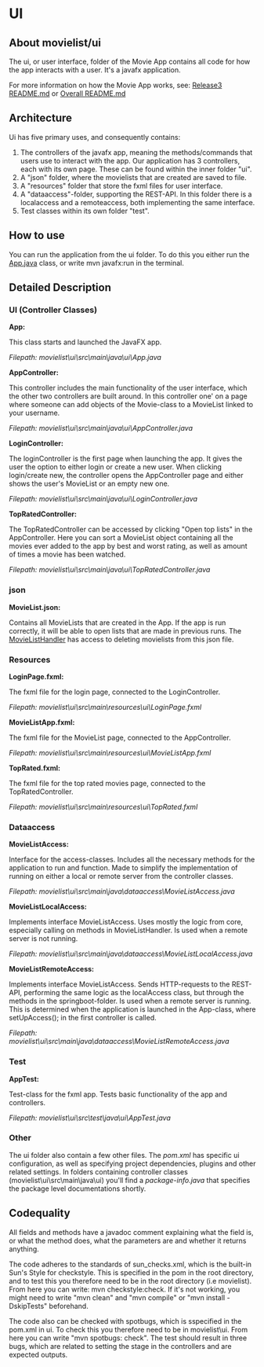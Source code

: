 # UI
## About movielist/ui

The ui, or user interface, folder of the Movie App contains all code for how the app interacts with a user. It's a javafx application. 

For more information on how the Movie App works, see: [Release3 README.md](https://gitlab.stud.idi.ntnu.no/it1901/groups-2023/gr2336/gr2336/-/blob/fc9c16f967deb79b1ca3a573d488ae8833a76ded/docs/release3/README.md) or [Overall README.md](https://gitlab.stud.idi.ntnu.no/it1901/groups-2023/gr2336/gr2336/-/blob/35ca9ff71abb5b937204ef06ec9f3f67d3bceb0e/README.md)

## Architecture
Ui has five primary uses, and consequently contains:
1. The controllers of the javafx app, meaning the methods/commands that users use to interact with the app. Our application has 3 controllers, each with its own page. These can be found within the inner folder "ui".
2. A "json" folder, where the movielists that are created are saved to file.
3. A "resources" folder that store the fxml files for user interface.
4. A "dataaccess"-folder, supporting the REST-API. In this folder there is a localaccess and a remoteaccess, both implementing the same interface. 
5. Test classes within its own folder "test".

## How to use
You can run the application from the ui folder. To do this you either run the [App.java](https://gitlab.stud.idi.ntnu.no/it1901/groups-2023/gr2336/gr2336/-/blob/1df7ea33d8dd74117da0140aa32229d4166acee1/movielist/ui/src/main/java/ui/App.java) class, or write mvn javafx:run in the terminal. 

## Detailed Description
### UI (Controller Classes)
**App:** 

This class starts and launched the JavaFX app.

_Filepath: movielist\ui\src\main\java\ui\App.java_

**AppController:** 

This controller includes the main functionality of the user interface, which the other two controllers are built around. In this controller one' on a page where someone can add objects of the Movie-class to a MovieList linked to your username.

_Filepath: movielist\ui\src\main\java\ui\AppController.java_


**LoginController:** 

The loginController  is the first page when launching the app. It gives the user the option to either login or create a new user. When clicking login/create new, the controller opens the AppController page and either shows the user's MovieList or an empty new one.

_Filepath: movielist\ui\src\main\java\ui\LoginController.java_

**TopRatedController:** 

The TopRatedController can be accessed by clicking "Open top lists" in the AppController. Here you can sort a MovieList object containing all the movies ever added to the app by best and worst rating, as well as amount of times a movie has been watched.

_Filepath: movielist\ui\src\main\java\ui\TopRatedController.java_

### json
**MovieList.json:** 

Contains all MovieLists that are created in the App. If the app is run correctly, it will be able to open lists that are made in previous runs. The [MovieListHandler](https://gitlab.stud.idi.ntnu.no/it1901/groups-2023/gr2336/gr2336/-/blob/5c02099bc95888c26d57d3989272abd208c33148/movielist/core/src/main/java/filehandler/MovieListHandler.java) has access to deleting movielists from this json file.

### Resources
**LoginPage.fxml:** 

The fxml file for the login page, connected to the LoginController.

_Filepath: movielist\ui\src\main\resources\ui\LoginPage.fxml_

**MovieListApp.fxml:** 

The fxml file for the MovieList page, connected to the AppController.

_Filepath: movielist\ui\src\main\resources\ui\MovieListApp.fxml_

**TopRated.fxml:** 

The fxml file for the top rated movies page, connected to the TopRatedController.

_Filepath: movielist\ui\src\main\resources\ui\TopRated.fxml_


### Dataaccess
**MovieListAccess:** 

Interface for the access-classes. Includes all the necessary methods for the application to run and function. Made to simplify the implementation of running on either a local or remote server from the controller classes.

_Filepath: movielist\ui\src\main\java\dataaccess\MovieListAccess.java_


**MovieListLocalAccess:** 

Implements interface MovieListAccess. Uses mostly the logic from core, especially calling on methods in MovieListHandler. Is used when a remote server is not running.

_Filepath: movielist\ui\src\main\java\dataaccess\MovieListLocalAccess.java_

**MovieListRemoteAccess:** 

Implements interface MovieListAccess. Sends HTTP-requests to the REST-API, performing the same logic as the localAccess class, but through the methods in  the springboot-folder. Is used when a remote server is running. This is determined when the application is launched in the App-class, where setUpAccess(); in the first controller is called.

_Filepath: movielist\ui\src\main\java\dataaccess\MovieListRemoteAccess.java_


### Test
**AppTest:** 

Test-class for the fxml app. Tests basic functionality of the app and controllers.

_Filepath: movielist\ui\src\test\java\ui\AppTest.java_



### Other 
The ui folder also contain a few other files. The *pom.xml* has specific ui configuration, as well as specifying project dependencies, plugins and other related settings. In folders containing controller classes (movielist\ui\src\main\java\ui) you'll find a *package-info.java* that specifies the package level documentations shortly.

## Codequality
All fields and methods have a javadoc comment explaining what the field is, or what the method does, what the parameters are and whether it returns anything.

The code adheres to the standards of sun_checks.xml, which is the built-in Sun's Style for checkstyle. This is specified in the pom in the root directory, and to test this you therefore need to be in the root directory (i.e movielist). From here you can write: mvn checkstyle:check. If it's not working, you might need to write "mvn clean" and "mvn compile" or "mvn install -DskipTests" beforehand.

The code also can be checked with spotbugs, which is sspecified in the pom.xml in ui. To check this you therefore need to be in movielist\ui. From here you can write "mvn spotbugs: check". The test should result in three bugs, which are related to setting the stage in the controllers and are expected outputs.
